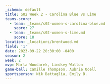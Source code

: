 ```yaml
---
_schema: default
title: S02 Week 2 - Carolina Blue vs Lime
teams-score:
  - team: _teams/s02-women-s-carolina-blue.md
    score: 27
  - team: _teams/s02-women-s-lime.md
    score: 18
location: _locations/brentwood.md
field: '1'
date: 2023-09-22 20:30:00 -0400
season: 2
week: 2
mvp: Marla Woodarek, Lindsey Walton
game-ball: Camille Thompson, Aubrie Odell
sportsperson: Nik Battaglia, Emily B.
---
```

